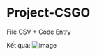 # Project-CSGO
File CSV + Code Entry

Kết quả:
![image](https://user-images.githubusercontent.com/108873432/177902765-9a9bcbfa-3913-4e63-9a54-f911ab536fe4.png)
